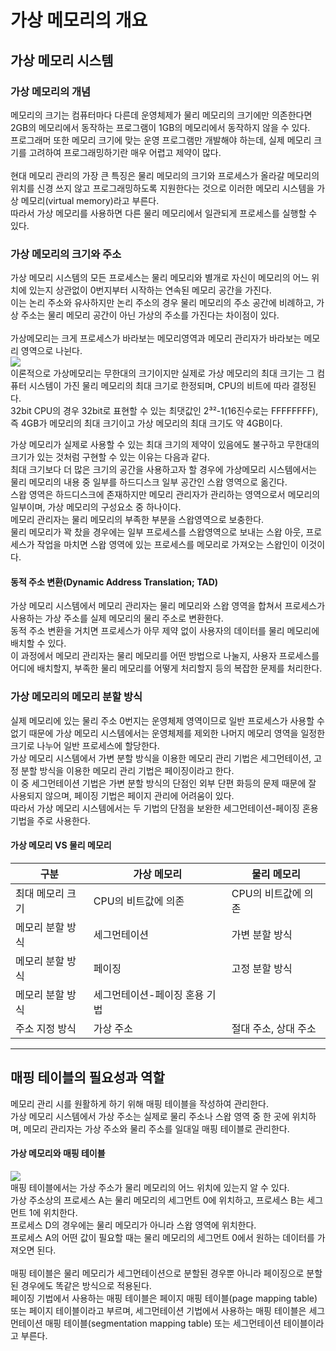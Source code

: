# 가상 메모리의 개요
## 가상 메모리 시스템
### 가상 메모리의 개념
메모리의 크기는 컴퓨터마다 다른데 운영체제가 물리 메모리의 크기에만 의존한다면 2GB의 메모리에서 동작하는 프로그램이 1GB의 메모리에서 동작하지 않을 수 있다.<br>
프로그래머 또한 메모리 크기에 맞는 운영 프로그램만 개발해야 하는데, 실제 메모리 크기를 고려하여 프로그래밍하기란 매우 어렵고 제약이 많다.<br>
<br>
현대 메모리 관리의 가장 큰 특징은 물리 메모리의 크기와 프로세스가 올라갈 메모리의 위치를 신경 쓰지 않고 프로그래밍하도록 지원한다는 것으로 이러한 메모리 시스템을 가상 메모리(virtual memory)라고 부른다.<br>
따라서 가상 메모리를 사용하면 다른 물리 메모리에서 일관되게 프로세스를 실행할 수 있다.<br>

### 가상 메모리의 크기와 주소
가상 메모리 시스템의 모든 프로세스는 물리 메모리와 별개로 자신이 메모리의 어느 위치에 있는지 상관없이 0번지부터 시작하는 연속된 메모리 공간을 가진다.<br>
이는 논리 주소와 유사하지만 논리 주소의 경우 물리 메모리의 주소 공간에 비례하고, 가상 주소는 물리 메모리 공간이 아닌 가상의 주소를 가진다는 차이점이 있다.<br>
<br>
가상메모리는 크게 프로세스가 바라보는 메모리영역과 메모리 관리자가 바라보는 메모리 영역으로 나뉜다.<br>
![](https://blog.kakaocdn.net/dn/8fRnk/btrLvI1i4NI/FmssDKIZ35SdDJrEcotqcK/img.png)<br>
이론적으로 가상메모리는 무한대의 크기이지만 실제로 가상 메모리의 최대 크기는 그 컴퓨터 시스템이 가진 물리 메모리의 최대 크기로 한정되며, CPU의 비트에 따라 결정된다.<br>
32bit CPU의 경우 32bit로 표현할 수 있는 최댓값인 2³²-1(16진수로는 FFFFFFFF), 즉 4GB가 메모리의 최대 크기이고 가상 메모리의 최대 크기도 약 4GB이다.<br>

가상 메모리가 실제로 사용할 수 있는 최대 크기의 제약이 있음에도 불구하고 무한대의 크기가 있는 것처럼 구현할 수 있는 이유는 다음과 같다.<br>
최대 크기보다 더 많은 크기의 공간을 사용하고자 할 경우에 가상메모리 시스템에서는 물리 메모리의 내용 중 일부를 하드디스크 일부 공간인 스왑 영역으로 옮긴다.<br>
스왑 영역은 하드디스크에 존재하지만 메모리 관리자가 관리하는 영역으로서 메모리의 일부이며, 가상 메모리의 구성요소 중 하나이다.<br>
메모리 관리자는 물리 메모리의 부족한 부분을 스왑영역으로 보충한다.<br>
물리 메모리가 꽉 찼을 경우에는 일부 프로세스를 스왑영역으로 보내는 스왑 아웃, 프로세스가 작업을 마치면 스왑 영역에 있는 프로세스를 메모리로 가져오는 스왑인이 이것이다. <br>

#### 동적 주소 변환(Dynamic Address Translation; TAD)
가상 메모리 시스템에서 메모리 관리자는 물리 메모리와 스왑 영역을 합쳐서 프로세스가 사용하는 가상 주소를 실제 메모리의 물리 주소로 변환한다.<br>
동적 주소 변환을 거치면 프로세스가 아무 제약 없이 사용자의 데이터를 물리 메모리에 배치할 수 있다.<br>
이 과정에서 메모리 관리자는 물리 메모리를 어떤 방법으로 나눌지, 사용자 프로세스를 어디에 배치할지, 부족한 물리 메모리를 어떻게 처리할지 등의 복잡한 문제를 처리한다.<br>

###  가상 메모리의 메모리 분할 방식
실제 메모리에 있는 물리 주소 0번지는 운영체제 영역이므로 일반 프로세스가 사용할 수 없기 때문에 가상 메모리 시스템에서는 운영체제를 제외한 나머지 메모리 영역을 일정한 크기로 나누어 일반 프로세스에 할당한다.<br>
가상 메모리 시스템에서 가변 분할 방식을 이용한 메모리 관리 기법은 세그먼테이션, 고정 분할 방식을 이용한 메모리 관리 기법은 페이징이라고 한다.<br>
이 중 세그먼테이션 기법은 가변 분할 방식의 단점인 외부 단편 화등의 문제 때문에 잘 사용되지 않으며, 페이징 기법은 페이지 관리에 어려움이 있다. <br>
따라서 가상 메모리 시스템에서는 두 기법의 단점을 보완한 세그먼테이션-페이징 혼용 기법을 주로 사용한다.<br>

#### 가상 메모리 VS 물리 메모리
| 구분 | 가상 메모리 | 물리 메모리 |
| --- | --- | --- |
| 최대 메모리 크기 | CPU의 비트값에 의존 | CPU의 비트값에 의존 |
| 메모리 분할 방식 | 세그먼테이션 | 가변 분할 방식 |
| 메모리 분할 방식 | 페이징 | 고정 분할 방식 |
| 메모리 분할 방식 | 세그먼테이션-페이징 혼용 기법 |   |
| 주소 지정 방식 | 가상 주소 | 절대 주소, 상대 주소 |

------------


## 매핑 테이블의 필요성과 역할
메모리 관리 시를 원활하게 하기 위해 매핑 테이블을 작성하여 관리한다. <br>
가상 메모리 시스템에서 가상 주소는 실제로 물리 주소나 스왑 영역 중 한 곳에 위치하며, 메모리 관리자는 가상 주소와 물리 주소를 일대일 매핑 테이블로 관리한다.<br>

#### 가상 메모리와 매핑 테이블
![](https://img1.daumcdn.net/thumb/R1280x0/?scode=mtistory2&fname=https%3A%2F%2Fblog.kakaocdn.net%2Fdn%2FbBkZm9%2FbtrLLWEtkf7%2FTUpB5tkY6OZCvbonL7IAOk%2Fimg.png)<br>
매핑 테이블에서는 가상 주소가 물리 메모리의 어느 위치에 있는지 알 수 있다. <br>
가상 주소상의 프로세스 A는 물리 메모리의 세그먼트 0에 위치하고, 프로세스 B는 세그먼트 1에 위치한다. <br>
프로세스 D의 경우에는 물리 메모리가 아니라 스왑 영역에 위치한다.<br>
프로세스 A의 어떤 값이 필요할 때는 물리 메모리의 세그먼트 0에서 원하는 데이터를 가져오면 된다.<br>
<br>
매핑 테이블은 물리 메모리가 세그먼테이션으로 분할된 경우뿐 아니라 페이징으로 분할된 경우에도 똑같은 방식으로 적용된다.<br>
페이징 기법에서 사용하는 매핑 테이블은 페이지 매핑 테이블(page mapping table) 또는 페이지 테이블이라고 부르며, 세그먼테이션 기법에서 사용하는 매핑 테이블은 세그먼테이션 매핑 테이블(segmentation mapping table) 또는 세그먼테이션 테이블이라고 부른다. <br>
